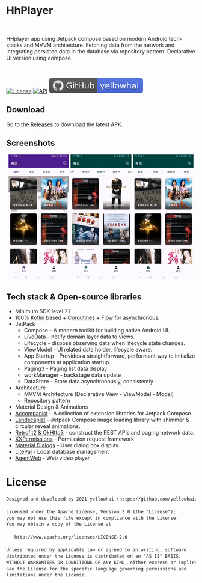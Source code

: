 <h1>HhPlayer</h1></br>
<p>  
HHplayer app using Jetpack compose based on modern Android tech-stacks and MVVM architecture. Fetching data from the network and integrating persisted data in the database via repository pattern. 
Declarative UI version using compose.
</p>
</br>

<p>
  <a href="https://opensource.org/licenses/Apache-2.0"><img alt="License" src="https://img.shields.io/badge/License-Apache%202.0-blue.svg"/></a>
  <a href="https://android-arsenal.com/api?level=21"><img alt="API" src="https://img.shields.io/badge/API-21%2B-brightgreen.svg?style=flat"/></a>
  <a href="https://github.com/yellowhai"><img src="/githubsvg.svg"/></a>
</p>

## Download
Go to the [Releases](https://github.com/yellowhai/HhPlayer/releases) to download the latest APK.

## Screenshots
<p align="center">
<img src="/hhcp_screenshots1.gif" width="32%"/>
<img src="/hhcp_screenshots2.gif" width="32%"/>
<img src="/hhcp_screenshots3.gif" width="32%"/>
</p>

## Tech stack & Open-source libraries
- Minimum SDK level 21
- 100% [Kotlin](https://kotlinlang.org/) based + [Coroutines](https://github.com/Kotlin/kotlinx.coroutines) + [Flow](https://kotlin.github.io/kotlinx.coroutines/kotlinx-coroutines-core/kotlinx.coroutines.flow/) for asynchronous.
- JetPack
  - Compose - A modern toolkit for building native Android UI.
  - LiveData - notify domain layer data to views.
  - Lifecycle - dispose observing data when lifecycle state changes.
  - ViewModel - UI related data holder, lifecycle aware.
  - App Startup - Provides a straightforward, performant way to initialize components at application startup.
  - Paging3 - Paging list data display
  - workManager - backstage data update 
  - DataStore - Store data asynchronously, consistently
- Architecture
  - MVVM Architecture (Declarative View - ViewModel - Model)
  - Repository pattern
- Material Design & Animations
- [Accompanist](https://github.com/google/accompanist) - A collection of extension libraries for Jetpack Compose.
- [Landscapist](https://github.com/skydoves/landscapist) - Jetpack Compose image loading library with shimmer & circular reveal animations.
- [Retrofit2 & OkHttp3](https://github.com/square/retrofit) - construct the REST APIs and paging network data.
- [XXPermissions](https://github.com/getActivity/XXPermissions) - Permission request framework
- [Material Dialogs](https://github.com/afollestad/material-dialogs) - User dialog box display
- [LitePal](https://github.com/guolindev/LitePal) - Local database management
- [AgentWeb](https://github.com/Justson/AgentWeb) - Web video player


# License
```xml
Designed and developed by 2021 yellowhai (https://github.com/yellowhai/HhPlayer)

Licensed under the Apache License, Version 2.0 (the "License");
you may not use this file except in compliance with the License.
You may obtain a copy of the License at

   http://www.apache.org/licenses/LICENSE-2.0

Unless required by applicable law or agreed to in writing, software
distributed under the License is distributed on an "AS IS" BASIS,
WITHOUT WARRANTIES OR CONDITIONS OF ANY KIND, either express or implied.
See the License for the specific language governing permissions and
limitations under the License.
```
